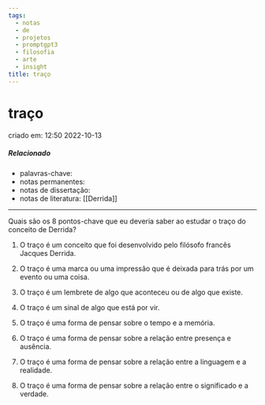 ```yaml
---
tags:
  - notas
  - de
  - projetos
  - promptgpt3
  - filosofia
  - arte
  - insight
title: traço
---
```

# traço
criado em: 12:50 2022-10-13

##### Relacionado
- palavras-chave: 
- notas permanentes: 
- notas de dissertação:
- notas de literatura: [[Derrida]]

---

Quais são os 8 pontos-chave que eu deveria saber ao estudar o traço do conceito de Derrida?

1. O traço é um conceito que foi desenvolvido pelo filósofo francês Jacques Derrida.

2. O traço é uma marca ou uma impressão que é deixada para trás por um evento ou uma coisa.

3. O traço é um lembrete de algo que aconteceu ou de algo que existe.

4. O traço é um sinal de algo que está por vir.

5. O traço é uma forma de pensar sobre o tempo e a memória.

6. O traço é uma forma de pensar sobre a relação entre presença e ausência.

7. O traço é uma forma de pensar sobre a relação entre a linguagem e a realidade.

8. O traço é uma forma de pensar sobre a relação entre o significado e a verdade.